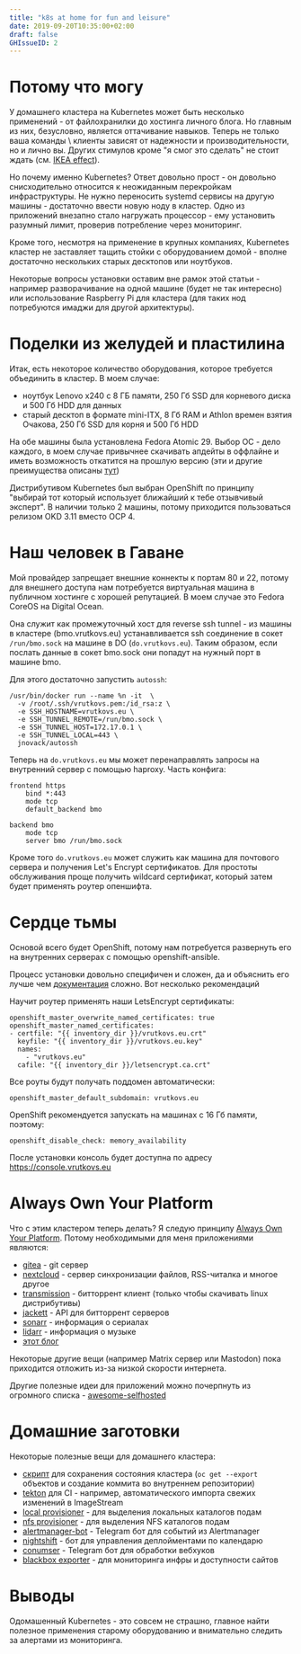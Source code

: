 ```yaml
---
title: "k8s at home for fun and leisure"
date: 2019-09-20T10:35:00+02:00
draft: false
GHIssueID: 2
---
```


# Потому что могу

У домашнего кластера на Kubernetes может быть несколько применений - от файлохранилки до хостинга
личного блога. Но главным из них, безусловно, является оттачивание навыков. Теперь не только ваша
команды \ клиенты зависят от надежности и производительности, но и лично вы. Других стимулов кроме
"я смог это сделать" не стоит ждать (см. [IKEA effect](https://en.wikipedia.org/wiki/IKEA_effect)).

Но почему именно Kubernetes? Ответ довольно прост - он довольно снисходительно относится к
неожиданным перекройкам инфраструктуры. Не нужно переносить systemd сервисы на другую машины -
достаточно ввести новую ноду в кластер. Одно из приложений внезапно стало нагружать процессор - ему
установить разумный лимит, проверив потребление через мониторинг.

Кроме того, несмотря на применение в крупных компаниях, Kubernetes кластер не заставляет тащить
стойки с оборудованием домой - вполне достаточно нескольких старых десктопов или ноутбуков.

Некоторые вопросы установки оставим вне рамок этой статьи - например разворачивание на одной машине
(будет не так интересно) или использование Raspberry Pi для кластера
(для таких нод потребуются имаджи для другой архитектуры).

# Поделки из желудей и пластилина

Итак, есть некоторое количество оборудования, которое требуется объединить в кластер. В моем случае:

* ноутбук Lenovo x240 с 8 ГБ памяти, 250 Гб SSD для корневого диска и 500 Гб HDD для данных
* старый десктоп в формате mini-ITX, 8 Гб RAM и Athlon времен взятия Очакова, 250 Гб SSD для корня и 500 Гб HDD

На обе машины была установлена Fedora Atomic 29. Выбор ОС - дело каждого, в моем случае привычнее
скачивать апдейты в оффлайне и иметь возможность откатится на прошлую версию (эти и другие
преимущества описаны [тут](https://www.projectatomic.io/docs/os-updates/))

Дистрибутивом Kubernetes был выбран OpenShift по принципу "выбирай тот который использует ближайший
к тебе отзывчивый эксперт". В наличии только 2 машины, потому приходится пользоваться релизом OKD 3.11
вместо OCP 4.

# Наш человек в Гаване

Мой провайдер запрещает внешние коннекты к портам 80 и 22, потому для внешнего доступа нам потребуется
виртуальная машина в публичном хостинге с хорошей репутацией. В моем случае это Fedora CoreOS на
Digital Ocean.

Она служит как промежуточный хост для reverse ssh tunnel - из машины в кластере
(bmo.vrutkovs.eu) устанавливается ssh соединение в сокет `/run/bmo.sock` на машине в DO (`do.vrutkovs.eu`).
Таким образом, если послать данные в сокет bmo.sock они попадут на нужный порт в машине bmo.

Для этого достаточно запустить `autossh`:
```
/usr/bin/docker run --name %n -it  \
  -v /root/.ssh/vrutkovs.pem:/id_rsa:z \
  -e SSH_HOSTNAME=vrutkovs.eu \
  -e SSH_TUNNEL_REMOTE=/run/bmo.sock \
  -e SSH_TUNNEL_HOST=172.17.0.1 \
  -e SSH_TUNNEL_LOCAL=443 \
  jnovack/autossh
```

Теперь на `do.vrutkovs.eu` мы может перенаправлять запросы на внутренний сервер с помощью haproxy.
Часть конфига:
```
frontend https
    bind *:443
    mode tcp
    default_backend bmo

backend bmo
    mode tcp
    server bmo /run/bmo.sock
```

Кроме того `do.vrutkovs.eu` может служить как машина для почтового сервера и получения Let's Encrypt
сертификатов. Для простоты обслуживания проще получить wildcard сертификат, который затем будет
применять роутер опеншифта.

# Сердце тьмы
Основой всего будет OpenShift, потому нам потребуется развернуть его на внутренних серверах с помощью
openshift-ansible.

Процесс установки довольно специфичен и сложен, да и объяснить его лучше чем
[документация](https://docs.openshift.com/container-platform/3.11/install/index.html) сложно. Вот
несколько рекомендаций

Научит роутер применять наши LetsEncrypt сертификаты:
```
openshift_master_overwrite_named_certificates: true
openshift_master_named_certificates:
- certfile: "{{ inventory_dir }}/vrutkovs.eu.crt"
  keyfile: "{{ inventory_dir }}/vrutkovs.eu.key"
  names:
    - "vrutkovs.eu"
  cafile: "{{ inventory_dir }}/letsencrypt.ca.crt"
```

Все роуты будут получать поддомен автоматически:
```
openshift_master_default_subdomain: vrutkovs.eu
```

OpenShift рекомендуется запускать на машинах с 16 Гб памяти, поэтому:
```
openshift_disable_check: memory_availability
```

После установки консоль будет доступна по адресу https://console.vrutkovs.eu

# Always Own Your Platform

Что с этим кластером теперь делать? Я следую принципу [Always Own Your Platform](http://www.alwaysownyourplatform.com/).
Потому необходимыми для меня приложениями являются:

* [gitea](https://gitea.io/) - git сервер
* [nextcloud](https://nextcloud.com/) - сервер синхронизации файлов, RSS-читалка и многое другое
* [transmission](https://transmissionbt.com/) - битторрент клиент (только чтобы скачивать linux дистрибутивы)
* [jackett](https://github.com/Jackett/Jackett) - API для битторрент серверов
* [sonarr](https://github.com/Sonarr/Sonarr) - информация о сериалах
* [lidarr](https://github.com/lidarr/Lidarr/) - информация о музыке
* [этот блог](https://github.com/vrutkovs/blog)

Некоторые другие вещи (например Matrix сервер или Mastodon) пока приходится отложить из-за низкой скорости интернета.

Другие полезные идеи для приложений можно почерпнуть из огромного списка - [awesome-selfhosted](https://github.com/Kickball/awesome-selfhosted)

# Домашние заготовки

Некоторые полезные вещи для домашнего кластера:

* [скрипт](https://github.com/vrutkovs/homelab-openshift-ci/blob/master/git-cluster-state.sh) для сохранения состояния кластера (`oc get --export` объектов и создание коммита во внутреннем репозитории)
* [tekton](https://github.com/tektoncd/pipeline) для CI - например, автоматического импорта свежих изменений в ImageStream
* [local provisioner](https://github.com/kubernetes-sigs/sig-storage-local-static-provisioner) - для выделения локальных каталогов подам
* [nfs provisioner](https://github.com/kubernetes-incubator/external-storage/tree/master/nfs) - для выделения NFS каталогов подам
* [alertmanager-bot](https://github.com/metalmatze/alertmanager-bot) - Telegram бот для событий из Alertmanager
* [nightshift](https://github.com/joyrex2001/nightshift) - бот для управления деплойментами по календарю
* [conumser](https://github.com/vrutkovs/conumser/) - Telegram бот для обработки вебхуков
* [blackbox exporter](https://github.com/prometheus/blackbox_exporter) - для мониторинга инфры и доступности сайтов


# Выводы

Одомашенный Kubernetes - это совсем не страшно, главное найти полезное применения старому оборудованию
и внимательно следить за алертами из мониторинга.
